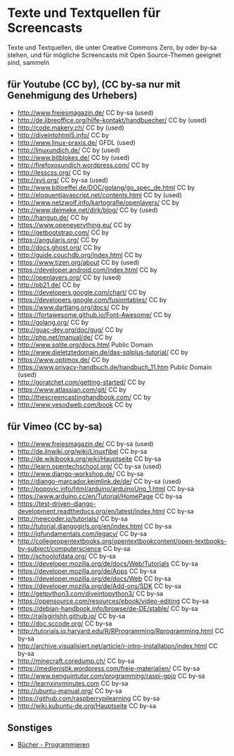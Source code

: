 # Texte und Textquellen für Screencasts

Texte und Textquellen, die unter Creative Commons Zero, by oder by-sa stehen, 
und für mögliche Screencasts mit Open Source-Themen geeignet sind, sammeln

## für Youtube (CC by), (CC by-sa nur mit Genehmigung des Urhebers)

* http://www.freiesmagazin.de/ CC by-sa (used)
* http://de.libreoffice.org/hilfe-kontakt/handbuecher/ CC by (used)
* http://code.makery.ch/ CC by (used)
* http://diveintohtml5.info/ CC by
* http://www.linux-praxis.de/ GFDL (used)
* http://linuxundich.de/ CC by (used)
* http://www.bitblokes.de/ CC by (used)
* http://firefoxosundich.wordpress.com/ CC by
* http://lesscss.org/ CC by
* http://svij.org/ CC by-sa (used)
* http://www.bitloeffel.de/DOC/golang/go_spec_de.html CC by
* http://eloquentjavascript.net/contents.html CC by (used)
* http://www.netzwolf.info/kartografie/openlayers/ CC by
* http://www.deimeke.net/dirk/blog/ CC by (used)
* http://hangup.de/ CC by
* https://www.openeverything.eu/ CC by
* http://getbootstrap.com/ CC by
* https://angularjs.org/ CC by
* http://docs.ghost.org/ CC by
* http://guide.couchdb.org/index.html CC by
* https://www.tizen.org/about CC by (used)
* https://developer.android.com/index.html CC by
* http://openlayers.org/ CC by (used)
* http://pb21.de/ CC by
* https://developers.google.com/chart/ CC by
* https://developers.google.com/fusiontables/ CC by
* https://www.dartlang.org/docs/ CC by
* https://fortawesome.github.io/Font-Awesome/ CC by
* http://golang.org/ CC by
* http://guac-dev.org/doc/gug/ CC by
* http://php.net/manual/de/ CC by
* http://www.sqlite.org/docs.html Public Domain
* http://www.dieletztedomain.de/das-sqlplus-tutorial/ CC by
* https://www.optimox.de/ CC by
* https://www.privacy-handbuch.de/handbuch_11.htm Public Domain (used)
* http://goratchet.com/getting-started/ CC by
* https://www.atlassian.com/git/ CC by
* http://thescreencastinghandbook.com/ CC by
* http://www.yesodweb.com/book CC by


## für Vimeo (CC by-sa)

* http://www.freiesmagazin.de/ CC by-sa (used)
* http://de.linwiki.org/wiki/Linuxfibel CC by-sa
* http://de.wikibooks.org/wiki/Hauptseite CC by-sa
* http://learn.opentechschool.org/ CC by-sa (used)
* http://www.django-workshop.de/ CC by-sa
* http://django-marcador.keimlink.de/de/ CC by-sa (used)
* http://popovic.info/html/arduino/arduinoUno_1.html CC by-sa
* https://www.arduino.cc/en/Tutorial/HomePage CC by-sa
* https://test-driven-django-development.readthedocs.org/en/latest/index.html CC by-sa
* http://newcoder.io/tutorials/ CC by-sa
* http://tutorial.djangogirls.org/en/index.html CC by-sa
* http://jqfundamentals.com/legacy/ CC by-sa
* http://collegeopentextbooks.org/opentextbookcontent/open-textbooks-by-subject/computerscience CC by-sa
* http://schoolofdata.org/ CC by-sa
* https://developer.mozilla.org/de/docs/Web/Tutorials CC by-sa
* https://developer.mozilla.org/de/Apps CC by-sa
* https://developer.mozilla.org/de/docs/Web CC by-sa
* https://developer.mozilla.org/de/Add-ons/SDK CC by-sa
* http://getpython3.com/diveintopython3/ CC by-sa
* https://opensource.com/resources/ebook/video-editing CC by-sa
* https://debian-handbook.info/browse/de-DE/stable/ CC by-sa
* http://railsgirlshh.github.io/ CC by-sa
* http://doc.sccode.org/ CC by-sa
* http://tutorials.iq.harvard.edu/R/RProgramming/Rprogramming.html CC by-sa
* http://archive.visualisiert.net/article/r-intro-installation/index.html CC by-sa
* http://minecraft.coredump.ch/ CC by-sa
* https://medienistik.wordpress.com/freie-materialien/ CC by-sa
* http://www.penguintutor.com/programming/raspi-gpio CC by-sa
* http://learnxinyminutes.com CC by-sa
* http://ubuntu-manual.org/ CC by-sa
* https://github.com/raspberrypilearning CC by-sa
* http://wiki.kubuntu-de.org/Hauptseite CC by-sa

## Sonstiges

* [Bücher - Programmieren](https://github.com/vhf/free-programming-books/blob/master/free-programming-books.md)
